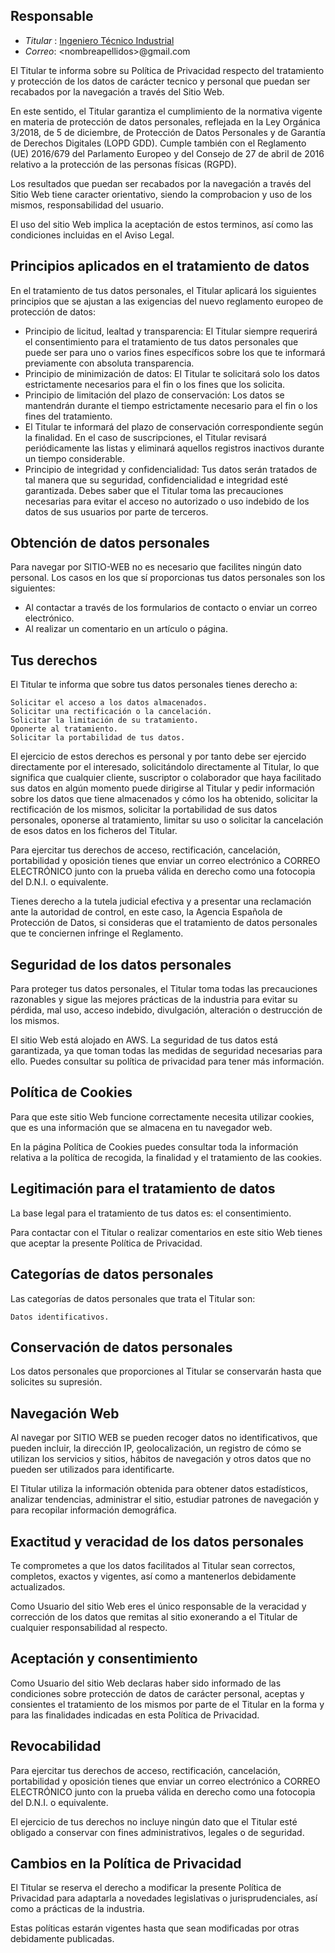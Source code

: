 ## Responsable
- _Titular_  : [Ingeniero Técnico Industrial](https://www.coitigr.com/coitigr2013/Valida.asp?CS=ST2R0NG0TQSM)
- _Correo_: \<nombreapellidos\>@gmail.com

El Titular te informa sobre su Política de Privacidad respecto del tratamiento y protección de los datos de carácter tecnico y personal que puedan ser recabados por la navegación a través del Sitio Web.

En este sentido, el Titular garantiza el cumplimiento de la normativa vigente en materia de protección de datos personales, reflejada en la Ley Orgánica 3/2018, de 5 de diciembre, de Protección de Datos Personales y de Garantía de Derechos Digitales (LOPD GDD). Cumple también con el Reglamento (UE) 2016/679 del Parlamento Europeo y del Consejo de 27 de abril de 2016 relativo a la protección de las personas físicas (RGPD).

Los resultados que puedan ser recabados por la navegación a través del Sitio Web tiene caracter orientativo, siendo la comprobacion y uso de los mismos, responsabilidad del usuario.

El uso del sitio Web implica la aceptación de estos terminos, así como las condiciones incluidas en el Aviso Legal.


## Principios aplicados en el tratamiento de datos

En el tratamiento de tus datos personales, el Titular aplicará los siguientes principios que se ajustan a las exigencias del nuevo reglamento europeo de protección de datos:

-    Principio de licitud, lealtad y transparencia: El Titular siempre requerirá el consentimiento para el tratamiento de tus datos personales que puede ser para uno o varios fines específicos sobre los que te informará previamente con absoluta transparencia.
-    Principio de minimización de datos: El Titular te solicitará solo los datos estrictamente necesarios para el fin o los fines que los solicita.
-    Principio de limitación del plazo de conservación: Los datos se mantendrán durante el tiempo estrictamente necesario para el fin o los fines del tratamiento.
-    El Titular te informará del plazo de conservación correspondiente según la finalidad. En el caso de suscripciones, el Titular revisará periódicamente las listas y eliminará aquellos registros inactivos durante un tiempo considerable.
-    Principio de integridad y confidencialidad: Tus datos serán tratados de tal manera que su seguridad, confidencialidad e integridad esté garantizada. Debes saber que el Titular toma las precauciones necesarias para evitar el acceso no autorizado o uso indebido de los datos de sus usuarios por parte de terceros.

## Obtención de datos personales

Para navegar por SITIO-WEB no es necesario que facilites ningún dato personal. Los casos en los que sí proporcionas tus datos personales son los siguientes:


-    Al contactar a través de los formularios de contacto o enviar un correo electrónico.
-    Al realizar un comentario en un artículo o página.


## Tus derechos

El Titular te informa que sobre tus datos personales tienes derecho a:

    Solicitar el acceso a los datos almacenados.
    Solicitar una rectificación o la cancelación.
    Solicitar la limitación de su tratamiento.
    Oponerte al tratamiento.
    Solicitar la portabilidad de tus datos.

El ejercicio de estos derechos es personal y por tanto debe ser ejercido directamente por el interesado, solicitándolo directamente al Titular, lo que significa que cualquier cliente, suscriptor o colaborador que haya facilitado sus datos en algún momento puede dirigirse al Titular y pedir información sobre los datos que tiene almacenados y cómo los ha obtenido, solicitar la rectificación de los mismos, solicitar la portabilidad de sus datos personales, oponerse al tratamiento, limitar su uso o solicitar la cancelación de esos datos en los ficheros del Titular.

Para ejercitar tus derechos de acceso, rectificación, cancelación, portabilidad y oposición tienes que enviar un correo electrónico a CORREO ELECTRÓNICO junto con la prueba válida en derecho como una fotocopia del D.N.I. o equivalente.

Tienes derecho a la tutela judicial efectiva y a presentar una reclamación ante la autoridad de control, en este caso, la Agencia Española de Protección de Datos, si consideras que el tratamiento de datos personales que te conciernen infringe el Reglamento.


## Seguridad de los datos personales

Para proteger tus datos personales, el Titular toma todas las precauciones razonables y sigue las mejores prácticas de la industria para evitar su pérdida, mal uso, acceso indebido, divulgación, alteración o destrucción de los mismos.

El sitio Web está alojado en AWS. La seguridad de tus datos está garantizada, ya que toman todas las medidas de seguridad necesarias para ello. Puedes consultar su política de privacidad para tener más información.

## Política de Cookies

Para que este sitio Web funcione correctamente necesita utilizar cookies, que es una información que se almacena en tu navegador web.

En la página Política de Cookies puedes consultar toda la información relativa a la política de recogida, la finalidad y el tratamiento de las cookies.

## Legitimación para el tratamiento de datos

La base legal para el tratamiento de tus datos es: el consentimiento.

Para contactar con el Titular o realizar comentarios en este sitio Web tienes que aceptar la presente Política de Privacidad.

## Categorías de datos personales

Las categorías de datos personales que trata el Titular son:

    Datos identificativos.

## Conservación de datos personales

Los datos personales que proporciones al Titular se conservarán hasta que solicites su supresión.

## Navegación Web

Al navegar por SITIO WEB se pueden recoger datos no identificativos, que pueden incluir, la dirección IP, geolocalización, un registro de cómo se utilizan los servicios y sitios, hábitos de navegación y otros datos que no pueden ser utilizados para identificarte.


El Titular utiliza la información obtenida para obtener datos estadísticos, analizar tendencias, administrar el sitio, estudiar patrones de navegación y para recopilar información demográfica.




## Exactitud y veracidad de los datos personales

Te comprometes a que los datos facilitados al Titular sean correctos, completos, exactos y vigentes, así como a mantenerlos debidamente actualizados.

Como Usuario del sitio Web eres el único responsable de la veracidad y corrección de los datos que remitas al sitio exonerando a el Titular de cualquier responsabilidad al respecto.

## Aceptación y consentimiento

Como Usuario del sitio Web declaras haber sido informado de las condiciones sobre protección de datos de carácter personal, aceptas y consientes el tratamiento de los mismos por parte de el Titular en la forma y para las finalidades indicadas en esta Política de Privacidad.

## Revocabilidad

Para ejercitar tus derechos de acceso, rectificación, cancelación, portabilidad y oposición tienes que enviar un correo electrónico a CORREO ELECTRÓNICO junto con la prueba válida en derecho como una fotocopia del D.N.I. o equivalente.

El ejercicio de tus derechos no incluye ningún dato que el Titular esté obligado a conservar con fines administrativos, legales o de seguridad.

## Cambios en la Política de Privacidad

El Titular se reserva el derecho a modificar la presente Política de Privacidad para adaptarla a novedades legislativas o jurisprudenciales, así como a prácticas de la industria.

Estas políticas estarán vigentes hasta que sean modificadas por otras debidamente publicadas.